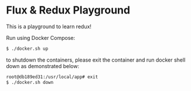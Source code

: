 # Flux & Redux Playground

This is a playground to learn redux!

Run using Docker Compose:
```bash
$ ./docker.sh up
```

to shutdown the containers, please exit the container and run docker shell down as demonstrated below:
```bash
root@db189ed31:/usr/local/app# exit
$ ./docker.sh down
``` 